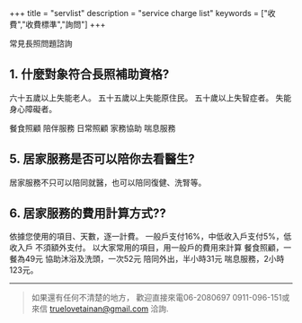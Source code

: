 +++
title = "servlist"
description = "service charge list"
keywords = ["收費","收費標準","詢問"]
+++

常見長照問題諮詢

## 1. 什麼對象符合長照補助資格?

六十五歲以上失能老人。
五十五歲以上失能原住民。
五十歲以上失智症者。
失能身心障礙者。


餐食照顧
陪伴服務
日常照顧
家務協助
喘息服務

## 5. 居家服務是否可以陪你去看醫生?

居家服務不只可以陪同就醫，也可以陪同復健、洗腎等。

## 6. 居家服務的費用計算方式??

依據您使用的項目、天數，逐一計費。
一般戶支付16%，中低收入戶支付5%，低收入戶 不須額外支付。
以大家常用的項目，用一般戶的費用來計算
餐食照顧，一餐為49元
協助沐浴及洗頭，一次52元
陪同外出，半小時31元
喘息服務，2小時123元。

---

> 如果還有任何不清楚的地方，
歡迎直接來電06-2080697 0911-096-151或來信 truelovetainan@gmail.com 洽詢.
